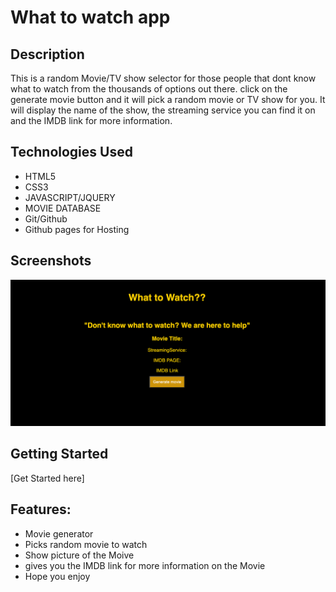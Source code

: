 # What to watch app

## Description
 This is a random Movie/TV show selector for those people that dont know what to watch from the thousands of options out there.
 click on the generate movie button and it will pick a random movie or TV show for you. 
 It will display the name of the show, the streaming service you can find it on and the IMDB link for more information.
## Technologies Used
- HTML5
- CSS3
- JAVASCRIPT/JQUERY
- MOVIE DATABASE
- Git/Github 
- Github pages for Hosting

## Screenshots
![wirefarme](Photos/Screen%20Shot%202022-12-06%20at%201.51.26%20PM.png)

## Getting Started
[Get Started here]

## Features: 
- Movie generator 
- Picks random movie to watch
- Show picture of the Moive 
- gives you the IMDB link for more information on the Movie
- Hope you enjoy
